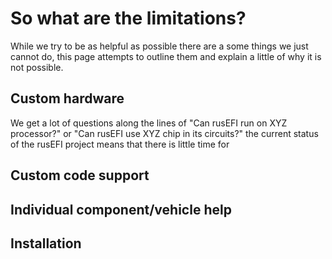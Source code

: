 # So what are the limitations? 

While we try to be as helpful as possible there are a some things we just cannot do, this page attempts to outline them and explain a little of why it is not possible. 

## Custom hardware 

We get a lot of questions along the lines of "Can rusEFI run on XYZ processor?" or "Can rusEFI use XYZ chip in its circuits?" the current status of the rusEFI project means that there is little time for 




## Custom code support 



## Individual component/vehicle help 



## Installation 



## 